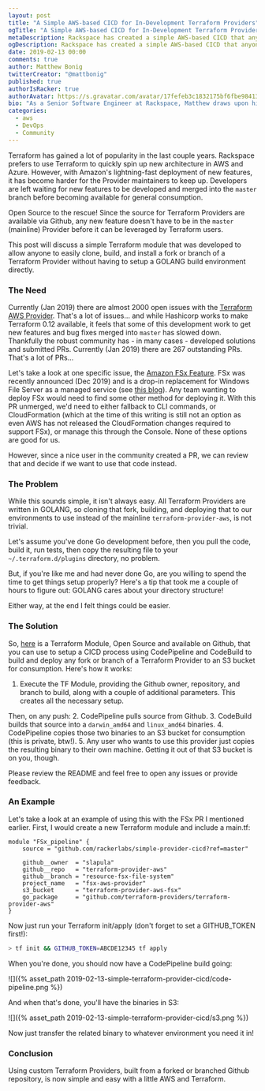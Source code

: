 ```yaml
---
layout: post
title: "A Simple AWS-based CICD for In-Development Terraform Providers"
ogTitle: "A Simple AWS-based CICD for In-Development Terraform Providers"
metaDescription: Rackspace has created a simple AWS-based CICD that anyone can use to build a custom Terraform Provider.
ogDescription: Rackspace has created a simple AWS-based CICD that anyone can use to build a custom Terraform Provider.
date: 2019-02-13 00:00
comments: true
author: Matthew Bonig
twitterCreator: "@mattbonig"
published: true
authorIsRacker: true
authorAvatar: https://s.gravatar.com/avatar/17fefeb3c1832175bf6fbe9841368292?s=128
bio: "As a Senior Software Engineer at Rackspace, Matthew draws upon his 15 years of experience to help architect highly-available, fault-tolerant, scalable, and secure cloud environments. He is an AWS certified Solutions Architect. His hobbies include hiking the foothills of Colorado and walks with his wife and dogs."
categories:
  - aws
  - DevOps
  - Community
---
```


Terraform has gained a lot of popularity in the last couple years. Rackspace prefers to use Terraform to quickly spin up new architecture in AWS and Azure. However, with Amazon's lightning-fast deployment of new features, it has become harder for the Provider maintainers to keep up. Developers are left waiting for new features to be developed and merged into the `master` branch before becoming available for general consumption.

Open Source to the rescue! Since the source for Terraform Providers are available via Github, any new feature doesn't have to be in the `master` (mainline) Provider before it can be leveraged by Terraform users.

This post will discuss a simple Terraform module that was developed to allow anyone to easily clone, build, and install a fork or branch of a Terraform Provider without having to setup a GOLANG build environment directly.

### The Need

Currently (Jan 2019) there are almost 2000 open issues with the [Terraform AWS Provider](https://github.com/terraform-providers/terraform-provider-aws/issues). That's a lot of issues... and while Hashicorp works to make Terraform 0.12 available, it feels that some of this development work to get new features and bug fixes merged into `master` has slowed down. Thankfully the robust community has - in many cases - developed solutions and submitted PRs. Currently (Jan 2019) there are 267 outstanding PRs. That's a lot of PRs... 

Let's take a look at one specific issue, the [Amazon FSx Feature](https://github.com/terraform-providers/terraform-provider-aws/issues/7035). FSx was recently announced (Dec 2019) and is a drop-in replacement for Windows File Server as a managed service (see [this blog](https://developer.rackspace.com/blog/amazon-fsx-replaces-file-shares/)). Any team wanting to deploy FSx would need to find some other method for deploying it. With this PR unmerged, we'd need to either fallback to CLI commands, or CloudFormation (which at the time of this writing is still not an option as even AWS has not released the CloudFormation changes required to support FSx), or manage this through the Console. None of these options are good for us.

However, since a nice user in the community created a PR, we can review that and decide if we want to use that code instead.

### The Problem

While this sounds simple, it isn't always easy. All Terraform Providers are written in GOLANG, so cloning that fork, building, and deploying that to our environments to use instead of the mainline `terraform-provider-aws`, is not trivial.

Let's assume you've done Go development before, then you pull the code, build it, run tests, then copy the resulting file to your `~/.terraform.d/plugins` directory, no problem.

But, if you're like me and had never done Go, are you willing to spend the time to get things setup properly? Here's a tip that took me a couple of hours to figure out: GOLANG cares about your directory structure!

Either way, at the end I felt things could be easier.
  
### The Solution

So, [here](https://github.com/rackerlabs/simple-provider-cicd) is a Terraform Module, Open Source and available on Github, that you can use to setup a CICD process using CodePipeline and CodeBuild to build and deploy any fork or branch of a Terraform Provider to an S3 bucket for consumption. Here's how it works:

1. Execute the TF Module, providing the Github owner, repository, and branch to build, along with a couple of additional parameters. This creates all the necessary setup.

Then, on any push:
2. CodePipeline pulls source from Github.
3. CodeBuild builds that source into a `darwin_amd64` and `linux_amd64` binaries.
4. CodePipeline copies those two binaries to an S3 bucket for consumption (this is private, btw!).
5. Any user who wants to use this provider just copies the resulting binary to their own machine. Getting it out of that S3 bucket is on you, though.
 
Please review the README and feel free to open any issues or provide feedback.

### An Example

Let's take a look at an example of using this with the FSx PR I mentioned earlier. First, I would create a new Terraform module and include a main.tf:

```hcl-terraform
module "FSx_pipeline" {
    source = "github.com/rackerlabs/simple-provider-cicd?ref=master"
    
    github__owner  = "slapula"
    github__repo   = "terraform-provider-aws"
    github__branch = "resource-fsx-file-system"
    project_name   = "fsx-aws-provider"
    s3_bucket      = "terraform-provider-aws-fsx"
    go_package     = "github.com/terraform-providers/terraform-provider-aws"  
}

```

Now just run your Terraform init/apply (don't forget to set a GITHUB_TOKEN first!):
```bash
> tf init && GITHUB_TOKEN=ABCDE12345 tf apply
```

When you're done, you should now have a CodePipeline build going:

![]({% asset_path 2019-02-13-simple-terraform-provider-cicd/code-pipeline.png %})

And when that's done, you'll have the binaries in S3:

![]({% asset_path 2019-02-13-simple-terraform-provider-cicd/s3.png %})

Now just transfer the related binary to whatever environment you need it in!


### Conclusion

Using custom Terraform Providers, built from a forked or branched Github repository, is now simple and easy with a little AWS and Terraform.
